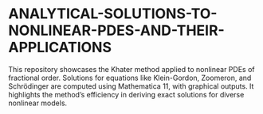 # ANALYTICAL-SOLUTIONS-TO-NONLINEAR-PDES-AND-THEIR-APPLICATIONS
This repository showcases the Khater method applied to nonlinear PDEs of fractional order. Solutions for equations like Klein-Gordon, Zoomeron, and Schrödinger are computed using Mathematica 11, with graphical outputs. It highlights the method’s efficiency in deriving exact solutions for diverse nonlinear models.
